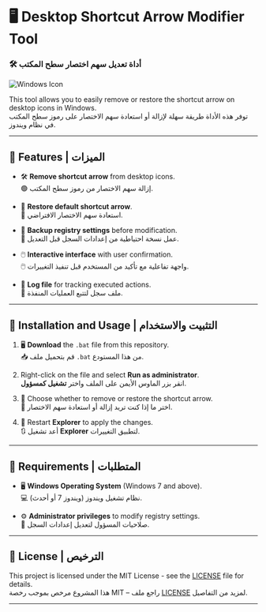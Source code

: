 # 🖥️ Desktop Shortcut Arrow Modifier Tool  
### 🛠️ أداة تعديل سهم اختصار سطح المكتب

![Windows Icon](https://img.icons8.com/ios/452/windows-10.png)

This tool allows you to easily remove or restore the shortcut arrow on desktop icons in Windows.  
توفر هذه الأداة طريقة سهلة لإزالة أو استعادة سهم الاختصار على رموز سطح المكتب في نظام ويندوز.

---

## 🔹 Features | الميزات

- 🛠️ **Remove shortcut arrow** from desktop icons.  
  🟢 إزالة سهم الاختصار من رموز سطح المكتب.

- 🔄 **Restore default shortcut arrow**.  
  🔁 استعادة سهم الاختصار الافتراضي.

- 💾 **Backup registry settings** before modification.  
  💽 عمل نسخة احتياطية من إعدادات السجل قبل التعديل.

- 🖱️ **Interactive interface** with user confirmation.  
  🖱️ واجهة تفاعلية مع تأكيد من المستخدم قبل تنفيذ التغييرات.

- 📜 **Log file** for tracking executed actions.  
  📄 ملف سجل لتتبع العمليات المنفذة.

---

## 🔹 Installation and Usage | التثبيت والاستخدام

1. 🖥️ **Download** the `.bat` file from this repository.  
   📥 قم بتحميل ملف `.bat` من هذا المستودع.

2. Right-click on the file and select **Run as administrator**.  
   انقر بزر الماوس الأيمن على الملف واختر **تشغيل كمسؤول**.

3. 🔘 Choose whether to remove or restore the shortcut arrow.  
   🔘 اختر ما إذا كنت تريد إزالة أو استعادة سهم الاختصار.

4. 🔄 Restart **Explorer** to apply the changes.  
   🔃 أعد تشغيل **Explorer** لتطبيق التغييرات.

---

## 🔹 Requirements | المتطلبات

- 🖥️ **Windows Operating System** (Windows 7 and above).  
  💻 نظام تشغيل ويندوز (ويندوز 7 أو أحدث).

- ⚙️ **Administrator privileges** to modify registry settings.  
  🔐 صلاحيات المسؤول لتعديل إعدادات السجل.

---

## 🔹 License | الترخيص

This project is licensed under the MIT License - see the [LICENSE](LICENSE) file for details.  
هذا المشروع مرخص بموجب رخصة MIT – راجع ملف [LICENSE](LICENSE) لمزيد من التفاصيل.

---
